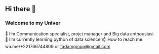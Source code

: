 ## Hi there 👋 
### Welcome to my Univer

🔭 I’m Communication specialist, projet manager and Big data anthousiast  
🌱 I’m currently learning python of data science
📫 How to reach me: wa.me/+221766744809 or fadamgroup@gmail.com
<!--
**Fadel076m/Fadel076m** is a ✨ _special_ ✨ repository because its `README.md` (this file) appears on your GitHub profile.

Here are some ideas to get you started:

- 
- 👯 I’m looking to collaborate on ...
- 🤔 I’m looking for help with ...
- 💬 Ask me about ...
- 📫 How to reach me: ...
- 😄 Pronouns: ...
- ⚡ Fun fact: ...
-->
